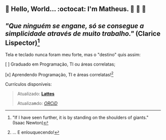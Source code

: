 ## 👋 Hello, World... :octocat: I'm **Matheus**. :green_book: :blue_book: :ledger:
_"Que ninguém se engane, só se consegue a simplicidade através de muito trabalho."_ (Clarice Lispector)[^1]
---

Tela e teclado nunca foram meu forte, mas o "destino" quis assim:

[ ] Graduado em Programação, TI ou áreas correlatas;

[x] Aprendendo Programação, TI e áreas correlatas![^2]




Currículos disponíveis:
> Atualizado: [**Lattes**](http://lattes.cnpq.br/2616758728280165)
> 
> Atualiza**n**do: [_ORCiD_](https://orcid.org/0000-0002-9539-5695)

[^1]: "If I have seen further, it is by standing on the shoulders of giants." (Isaac Newton)
[^2]: ... E enlouquecendo!




<!--
**matheusf30/matheusf30** is a ✨ _special_ ✨ repository because its `README.md` (this file) appears on your GitHub profile.

Here are some ideas to get you started:

- 🔭 I’m currently working on ...
- 🌱 I’m currently learning ...
- 👯 I’m looking to collaborate on ...
- 🤔 I’m looking for help with ...
- 💬 Ask me about ...
- 📫 How to reach me: ...
- 😄 Pronouns: ...
- ⚡ Fun fact: ...
-->
